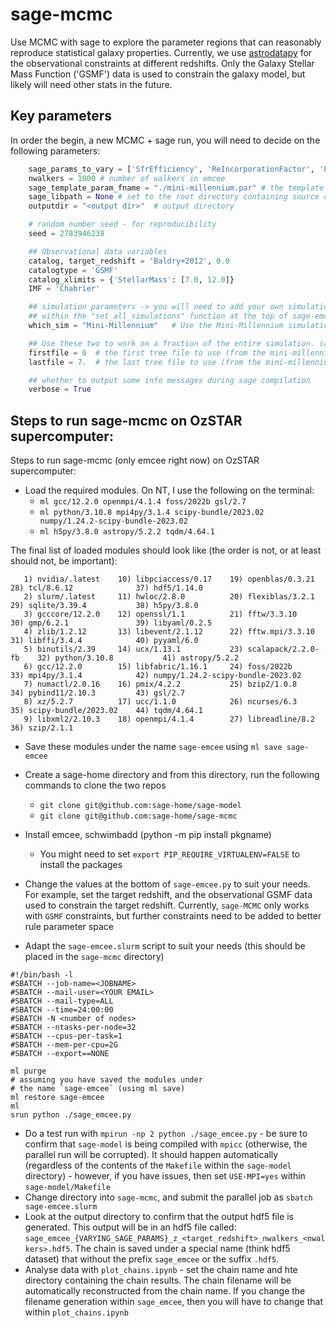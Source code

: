 # sage-mcmc
Use MCMC with sage to explore the parameter regions that can reasonably reproduce statistical galaxy properties. Currently, we use [astrodatapy](https://github.com/qyx268/astrodatapy/) for the observational constraints at different redshifts. Only the Galaxy Stellar Mass Function ('GSMF') data is used to constrain the galaxy model, but likely will need other stats in the future. 

## Key parameters
In order the begin, a new MCMC + sage run, you will need to decide on the following parameters:

```python
    sage_params_to_vary = ['SfrEfficiency', 'ReIncorporationFactor', 'FeedbackReheatingEpsilon', 'RadioModeEfficiency'] # which SAGE model params to vary
    nwalkers = 1000 # number of walkers in emcee
    sage_template_param_fname = "./mini-millennium.par" # the template parameter file (containing the default SAGE parameters)
    sage_libpath = None # set to the root directory containing source code and sage.py (usually '../sage-model')
    outputdir = "<output dir>"  # output directory

    # random number seed - for reproducibility
    seed = 2783946238

    ## Observational data variables
    catalog, target_redshift = 'Baldry+2012', 0.0
    catalogtype = 'GSMF'
    catalog_xlimits = {'StellarMass': [7.0, 12.0]}
    IMF = 'Chabrier'

    ## simulation parameters -> you will need to add your own simulation key
    ## within the "set_all_simulations" function at the top of sage-emcee.py
    which_sim = "Mini-Millennium"   # Use the Mini-Millennium simulation

    ## Use these two to work on a fraction of the entire simulation. (all files are used by default)
    firstfile = 0  # the first tree file to use (from the mini-millennium simulation, in this case)
    lastfile = 7.  # the last tree file to use (from the mini-millennium simulation, in this case)

    ## whether to output some info messages during sage compilation
    verbose = True
```



## Steps to run sage-mcmc on OzSTAR supercomputer:
Steps to run sage-mcmc (only emcee right now) on OzSTAR supercomputer:
- Load the required modules. On NT, I use the following on the terminal:
    - `ml gcc/12.2.0 openmpi/4.1.4 foss/2022b gsl/2.7`
    - `ml python/3.10.8 mpi4py/3.1.4 scipy-bundle/2023.02 numpy/1.24.2-scipy-bundle-2023.02`
    - `ml h5py/3.8.0 astropy/5.2.2 tqdm/4.64.1`

The final list of loaded modules should look like (the order is not, or at least should not, be important):
```=
   1) nvidia/.latest    10) libpciaccess/0.17    19) openblas/0.3.21       28) tcl/8.6.12              37) hdf5/1.14.0
   2) slurm/.latest     11) hwloc/2.8.0          20) flexiblas/3.2.1       29) sqlite/3.39.4           38) h5py/3.8.0
   3) gcccore/12.2.0    12) openssl/1.1          21) fftw/3.3.10           30) gmp/6.2.1               39) libyaml/0.2.5
   4) zlib/1.2.12       13) libevent/2.1.12      22) fftw.mpi/3.3.10       31) libffi/3.4.4            40) pyyaml/6.0
   5) binutils/2.39     14) ucx/1.13.1           23) scalapack/2.2.0-fb    32) python/3.10.8           41) astropy/5.2.2
   6) gcc/12.2.0        15) libfabric/1.16.1     24) foss/2022b            33) mpi4py/3.1.4            42) numpy/1.24.2-scipy-bundle-2023.02
   7) numactl/2.0.16    16) pmix/4.2.2           25) bzip2/1.0.8           34) pybind11/2.10.3         43) gsl/2.7
   8) xz/5.2.7          17) ucc/1.1.0            26) ncurses/6.3           35) scipy-bundle/2023.02    44) tqdm/4.64.1
   9) libxml2/2.10.3    18) openmpi/4.1.4        27) libreadline/8.2       36) szip/2.1.1
```

- Save these modules under the name ``sage-emcee`` using `ml save sage-emcee`
- Create a sage-home directory and from this directory, run the following commands to clone the two repos
    - `git clone git@github.com:sage-home/sage-model`
    - `git clone git@github.com:sage-home/sage-mcmc`
   
- Install emcee, schwimbadd (python -m pip install pkgname)
    - You might need to set `export PIP_REQUIRE_VIRTUALENV=FALSE` to install the packages
- Change the values at the bottom of ``sage-emcee.py`` to suit your needs. For example, set the target redshift, and the observational GSMF data used to constrain the target redshift. Currently, `sage-MCMC` only works with `GSMF` constraints, but further constraints need to be added to better rule parameter space
- Adapt the ``sage-emcee.slurm`` script to suit your needs (this should be placed in the `sage-mcmc` directory)
```
#!/bin/bash -l
#SBATCH --job-name=<JOBNAME>
#SBATCH --mail-user=<YOUR EMAIL>
#SBATCH --mail-type=ALL
#SBATCH --time=24:00:00
#SBATCH -N <number of nodes>
#SBATCH --ntasks-per-node=32
#SBATCH --cpus-per-task=1
#SBATCH --mem-per-cpu=2G
#SBATCH --export==NONE

ml purge
# assuming you have saved the modules under 
# the name `sage-emcee` (using ml save)
ml restore sage-emcee
ml
srun python ./sage_emcee.py
```

- Do a test run with `mpirun -np 2 python ./sage_emcee.py` - be sure to confirm that `sage-model` is being compiled with `mpicc` (otherwise, the parallel run will be corrupted). It should happen automatically (regardless of the contents of the `Makefile` within the `sage-model` directory) - however, if you have issues, then set `USE-MPI=yes`  within `sage-model/Makefile`
- Change directory into `sage-mcmc`, and submit the parallel job as `sbatch sage-emcee.slurm`
- Look at the output directory to confirm that the output hdf5 file is generated. This output will be in an hdf5 file called: `sage_emcee_{VARYING_SAGE_PARAMS}_z_<target_redshift>_nwalkers_<nwalkers>.hdf5`. The chain is saved under a special name (think hdf5 dataset) that without the prefix `sage_emcee` or the suffix `.hdf5`. 
- Analyse data with `plot_chains.ipynb` - set the chain name and hte  directory containing the chain results. The chain filename will be automatically reconstructed from the chain name. If you change the filename generation within `sage_emcee`, then you will have to change that within `plot_chains.ipynb`

